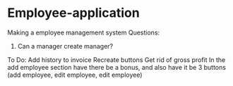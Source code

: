 # Employee-application
Making a employee management system 
Questions:
1. Can a manager create manager?

To Do:
Add history to invoice
Recreate buttons
Get rid of gross profit
In the add employee section have there be a bonus, and also have it be 3 buttons (add employee, edit employee, edit employee)
